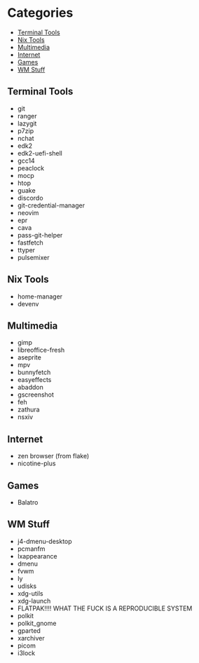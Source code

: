 # Categories
- [Terminal Tools](#terminal-tools)
- [Nix Tools](#nix-tools)
- [Multimedia](#multimedia)
- [Internet](#internet)
- [Games](#games)
- [WM Stuff](#wm-stuff)

## Terminal Tools
- git
- ranger
- lazygit
- p7zip
- nchat
- edk2
- edk2-uefi-shell
- gcc14
- peaclock
- mocp
- htop
- guake
- discordo
- git-credential-manager
- neovim
- epr
- cava
- pass-git-helper
- fastfetch
- ttyper
- pulsemixer

## Nix Tools
- home-manager
- devenv

## Multimedia
- gimp
- libreoffice-fresh
- aseprite
- mpv
- bunnyfetch
- easyeffects
- abaddon
- gscreenshot
- feh
- zathura
- nsxiv

## Internet
- zen browser (from flake)
- nicotine-plus

## Games
- Balatro

## WM Stuff
- j4-dmenu-desktop
- pcmanfm
- lxappearance
- dmenu
- fvwm
- ly
- udisks
- xdg-utils
- xdg-launch
- FLATPAK!!!! WHAT THE FUCK IS A REPRODUCIBLE SYSTEM
- polkit
- polkit_gnome
- gparted
- xarchiver
- picom
- i3lock
